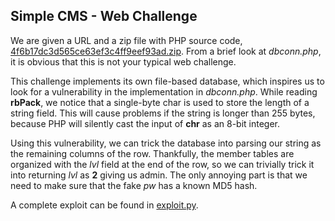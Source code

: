 ## Simple CMS - Web Challenge

We are given a URL and a zip file with PHP source code, [4f6b17dc3d565ce63ef3c4ff9eef93ad.zip](4f6b17dc3d565ce63ef3c4ff9eef93ad.zip). From a brief
look at *dbconn.php*, it is obvious that this is not your typical web challenge.

This challenge implements its own file-based database, which inspires us to look for a vulnerability in the implementation in *dbconn.php*. While
reading **rbPack**, we notice that a single-byte char is used to store the length of a string field. This will cause problems if the string is
longer than 255 bytes, because PHP will silently cast the input of **chr** as an 8-bit integer.

Using this vulnerability, we can trick the database into parsing our string as the remaining columns of the row. Thankfully, the member tables
are organized with the *lvl* field at the end of the row, so we can trivially trick it into returning *lvl* as **2** giving us admin. The only
annoying part is that we need to make sure that the fake *pw* has a known MD5 hash.

A complete exploit can be found in [exploit.py](exploit.py).

